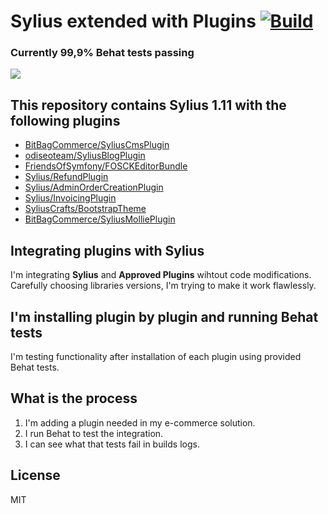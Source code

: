 # Sylius extended with Plugins [![Build](https://github.com/tulik/sylius-extended-with-plugins/actions/workflows/main.yml/badge.svg)](https://github.com/tulik/sylius-extended-with-plugins/actions/workflows/main.yml)
### Currently **99,9%** Behat tests passing

![](https://sylius.com/wp-content/uploads/2021/03/sylius-logo_sylius-logo-light-2048x845.jpg)


## This repository contains Sylius 1.11 with the following plugins 

- [BitBagCommerce/SyliusCmsPlugin](https://github.com/BitBagCommerce/SyliusCmsPlugin)
- [odiseoteam/SyliusBlogPlugin](https://github.com/odiseoteam/SyliusBlogPlugin)
- [FriendsOfSymfony/FOSCKEditorBundle](https://github.com/FriendsOfSymfony/FOSCKEditorBundle)
- [Sylius/RefundPlugin](https://github.com/Sylius/RefundPlugin)
- [Sylius/AdminOrderCreationPlugin](https://github.com/Sylius/AdminOrderCreationPlugin)
- [Sylius/InvoicingPlugin](https://github.com/Sylius/InvoicingPlugin)
- [SyliusCrafts/BootstrapTheme](https://github.com/SyliusCrafts/BootstrapTheme)
- [BitBagCommerce/SyliusMolliePlugin](https://github.com/BitBagCommerce/SyliusMolliePlugin)


## Integrating plugins with Sylius
I'm integrating **Sylius** and **Approved Plugins** wihtout code modifications. Carefully choosing libraries versions, I'm trying to make it work flawlessly. 

## I'm installing plugin by plugin and running Behat tests
I'm testing functionality after installation of each plugin using provided Behat tests.

## What is the process
1. I'm adding a plugin needed in my e-commerce solution. 
2. I run Behat to test the integration.
3. I can see what that tests fail in builds logs.

License
---
MIT
